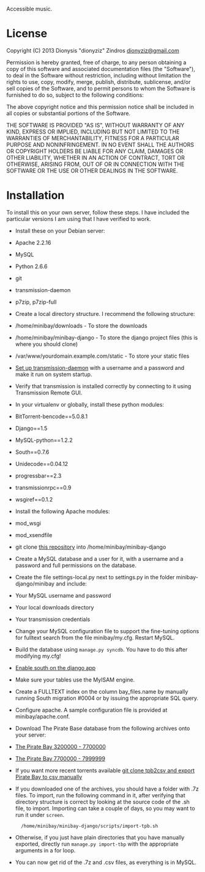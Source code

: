 Accessible music.

License
=======
Copyright (C) 2013 Dionysis "dionyziz" Zindros <dionyziz@gmail.com>

Permission is hereby granted, free of charge, to any person obtaining a copy of this software and associated documentation files (the "Software"), to deal in the Software without restriction, including without limitation the rights to use, copy, modify, merge, publish, distribute, sublicense, and/or sell copies of the Software, and to permit persons to whom the Software is furnished to do so, subject to the following conditions:

The above copyright notice and this permission notice shall be included in all copies or substantial portions of the Software.

THE SOFTWARE IS PROVIDED "AS IS", WITHOUT WARRANTY OF ANY KIND, EXPRESS OR IMPLIED, INCLUDING BUT NOT LIMITED TO THE WARRANTIES OF MERCHANTABILITY, FITNESS FOR A PARTICULAR PURPOSE AND NONINFRINGEMENT. IN NO EVENT SHALL THE AUTHORS OR COPYRIGHT HOLDERS BE LIABLE FOR ANY CLAIM, DAMAGES OR OTHER LIABILITY, WHETHER IN AN ACTION OF CONTRACT, TORT OR OTHERWISE, ARISING FROM, OUT OF OR IN CONNECTION WITH THE SOFTWARE OR THE USE OR OTHER DEALINGS IN THE SOFTWARE.

Installation
============

To install this on your own server, follow these steps. I have included the particular versions I am using that I have verified to work.

 * Install these on your Debian server:
  * Apache 2.2.16
  * MySQL
  * Python 2.6.6
  * git
  * transmission-daemon
  * p7zip, p7zip-full
 * Create a local directory structure. I recommend the following structure:
  * /home/minibay/downloads - To store the downloads
  * /home/minibay/minibay-django - To store the django project files (this is where you should clone)
  * /var/www/yourdomain.example.com/static - To store your static files
 * [Set up transmission-daemon](http://www.webupd8.org/2009/12/setting-up-transmission-remote-gui-in.html) with a username and a password and make it run on system startup.
 * Verify that transmission is installed correctly by connecting to it using Transmission Remote GUI.
 * In your virtualenv or globally, install these python modules:
  * BitTorrent-bencode==5.0.8.1
  * Django==1.5
  * MySQL-python==1.2.2
  * South==0.7.6
  * Unidecode==0.04.12
  * progressbar==2.3
  * transmissionrpc==0.9
  * wsgiref==0.1.2
 * Install the following Apache modules:
  * mod_wsgi
  * mod_xsendfile
 * git clone [this repository](https://github.com/dionyziz/minibay) into /home/minibay/minibay-django
 * Create a MySQL database and a user for it, with a username and a password and full permissions on the database.
 * Create the file settings-local.py next to settings.py in the folder minibay-django/minibay and include:
  * Your MySQL username and password
  * Your local downloads directory
  * Your transmission credentials
 * Change your MySQL configuration file to support the fine-tuning options for fulltext search from the file minibay/my.cfg. Restart MySQL.
 * Build the database using `manage.py syncdb`. You have to do this after modifying my.cfg!
 * [Enable south on the django app](http://south.readthedocs.org/en/latest/convertinganapp.html#converting-an-app)
 * Make sure your tables use the MyISAM engine.
 * Create a FULLTEXT index on the column bay_files.name by manually running South migration #0004 or by issuing the appropriate SQL query.
 * Configure apache. A sample configuration file is provided at minibay/apache.conf.
 * Download The Pirate Base database from the following archives onto your server:

  * [The Pirate Bay 3200000 - 7700000](https://thepiratebay.se/torrent/7706886/Backup_of_The_Pirate_Bay_(IDs__3200000_-_7700000))
  * [The Pirate Bay 7700000 - 7999999](https://thepiratebay.se/torrent/8044295/Backup_of_The_Pirate_Bay_(IDs__7700000_-_7999999)_)
  * If you want more recent torrents available [git clone tpb2csv and export Pirate Bay to csv manually](https://github.com/andronikov/tpb2csv)
 * If you downloaded one of the archives, you should have a folder with .7z files. To import, run the following command in it, after verifying that directory structure is correct by looking at the source code of the .sh file, to import. Importing can take a couple of days, so you may want to run it under `screen`.

         /home/minibay/minibay-django/scripts/import-tpb.sh
 
 * Otherwise, if you just have plain directories that you have manually exported, directly run `manage.py import-tbp` with the appropriate arguments in a for loop.
 * You can now get rid of the .7z and .csv files, as everything is in MySQL.
